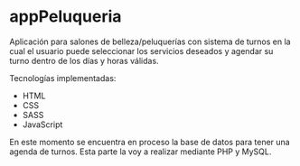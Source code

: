 # appPeluqueria

Aplicación para salones de belleza/peluquerías con sistema de turnos en la cual el usuario puede seleccionar los servicios deseados y agendar su turno dentro de los días y horas válidas.

Tecnologías implementadas: 
<ul>
  <li>HTML</li>
  <li>CSS</li>
  <li>SASS</li>
  <li>JavaScript</li>
</ul>

En este momento se encuentra en proceso la base de datos para tener una agenda de turnos. Esta parte la voy a realizar mediante PHP y MySQL.
